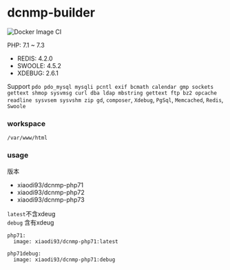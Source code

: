 # dcnmp-builder
![Docker Image CI](https://github.com/edenleung/dcnmp-builder/workflows/Docker%20Image%20CI/badge.svg)

PHP: 7.1 ~ 7.3 

* REDIS: 4.2.0
* SWOOLE: 4.5.2
* XDEBUG: 2.6.1

Support `pdo pdo_mysql mysqli pcntl exif bcmath calendar gmp sockets gettext shmop sysvmsg curl dba ldap mbstring gettext ftp bz2 opcache readline sysvsem sysvshm zip gd`, `composer`, `Xdebug`, `PgSql`, `Memcached`, `Redis`, `Swoole`

### workspace
`/var/www/html`

### usage
版本
* xiaodi93/dcnmp-php71
* xiaodi93/dcnmp-php72
* xiaodi93/dcnmp-php73

`latest`不含xdeug  
`debug` 含有xdeug
```docker
php71:
  image: xiaodi93/dcnmp-php71:latest
  
php71debug:
  image: xiaodi93/dcnmp-php71:debug
```
